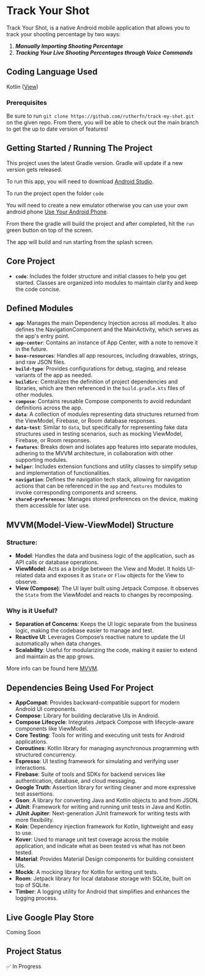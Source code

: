 # Track Your Shot 
Track Your Shot, is a native Android mobile application that allows you to track your shooting percentage by two ways: 

1. <b><i>Manually Importing Shooting Percentage </i> </b>
2. <b><i>Tracking Your Live Shooting Percentages through Voice Commands  </i></b>

## Coding Language Used
Kotlin ([View](https://kotlinlang.org))

### Prerequisites
Be sure to run `git clone https://github.com/rutherfn/track-my-shot.git` on the given repo. From there, you will be able to check out the main branch to get the up to date version of features!

## Getting Started / Running The Project 

This project uses the latest Gradle version. Gradle will update if a new version gets released.  

To run this app, you will need to download [Android Studio](https://developer.android.com/studio). 

To run the project open the folder `code`

You will need to create a new emulator otherwise you can use your own android phone [Use Your Android Phone](https://javatutorial.net/connect-android-device-android-studio). 

From there the gradle will build the project and after completed, hit the `run` green button on top of the screen. 

The app will build and run starting from the splash screen. 

## Core Project 

- **`code`**: Includes the folder structure and initial classes to help you get started. Classes are organized into modules to maintain clarity and keep the code concise.

## Defined Modules

- **`app`**: Manages the main Dependency Injection across all modules. It also defines the NavigationComponent and the MainActivity, which serves as the app's entry point.
- **`app-center`**: Contains an instance of App Center, with a note to remove it in the future.
- **`base-resources`**: Handles all app resources, including drawables, strings, and raw JSON files.
- **`build-type`**: Provides configurations for debug, staging, and release variants of the app as needed.
- **`buildSrc`**: Centralizes the definition of project dependencies and libraries, which are then referenced in the `build.gradle.kts` files of other modules.
- **`compose`**: Contains reusable Compose components to avoid redundant definitions across the app.
- **`data`**: A collection of modules representing data structures returned from the ViewModel, Firebase, or Room database responses.
- **`data-test`**: Similar to `data`, but specifically for representing fake data structures used in testing scenarios, such as mocking ViewModel, Firebase, or Room responses.
- **`features`**: Breaks down and isolates app features into separate modules, adhering to the MVVM architecture, in collaboration with other supporting modules.
- **`helper`**: Includes extension functions and utility classes to simplify setup and implementation of functionalities.
- **`navigation`**: Defines the navigation tech stack, allowing for navigation actions that can be referenced in the `app` and `features` modules to invoke corresponding components and screens.
- **`shared-preferences`**: Manages stored preferences on the device, making them accessible for later use.

## MVVM(Model-View-ViewModel) Structure

### Structure:
- **Model**: Handles the data and business logic of the application, such as API calls or database operations.
- **ViewModel**: Acts as a bridge between the View and Model. It holds UI-related data and exposes it as `State` or `Flow` objects for the View to observe.
- **View (Compose)**: The UI layer built using Jetpack Compose. It observes the `State` from the ViewModel and reacts to changes by recomposing.

### Why is it Useful?
- **Separation of Concerns**: Keeps the UI logic separate from the business logic, making the codebase easier to manage and test.
- **Reactive UI**: Leverages Compose’s reactive nature to update the UI automatically when data changes.
- **Scalability**: Useful for modularizing the code, making it easier to extend and maintain as the app grows.

More info can be found here [MVVM](https://developer.android.com/codelabs/basic-android-kotlin-compose-viewmodel-and-state#0).

## Dependencies Being Used For Project

- **AppCompat**: Provides backward-compatible support for modern Android UI components.
- **Compose**: Library for building declarative UIs in Android.
- **Compose Lifecycle**: Integrates Jetpack Compose with lifecycle-aware components like ViewModel.
- **Core Testing**: Tools for writing and executing unit tests for Android applications.
- **Coroutines**: Kotlin library for managing asynchronous programming with structured concurrency.
- **Espresso**: UI testing framework for simulating and verifying user interactions.
- **Firebase**: Suite of tools and SDKs for backend services like authentication, database, and cloud messaging.
- **Google Truth**: Assertion library for writing cleaner and more expressive test assertions.
- **Gson**: A library for converting Java and Kotlin objects to and from JSON.
- **JUnit**: Framework for writing and running unit tests in Java and Kotlin.
- **JUnit Jupiter**: Next-generation JUnit framework for writing tests with more flexibility.
- **Koin**: Dependency injection framework for Kotlin, lightweight and easy to use.
- **Kover**: Used to manage unit test coverage across the mobile application, and indicate what as been tested vs what has not been tested. 
- **Material**: Provides Material Design components for building consistent UIs.
- **Mockk**: A mocking library for Kotlin for writing unit tests.
- **Room**: Jetpack library for local database storage with SQLite, built on top of SQLite.
- **Timber**: A logging utility for Android that simplifies and enhances the logging process.

## Live Google Play Store
Coming Soon

## Project Status
:white_check_mark: In Progress
